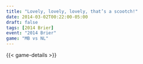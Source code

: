 ```yaml
---
title: "Lovely, lovely, lovely, that’s a scootch!"
date: 2014-03-02T00:22:00-05:00
draft: false
tags: [2014 Brier]
event: "2014 Brier"
game: "MB vs NL"
---
```

{{< game-details >}}
<!--more--> 